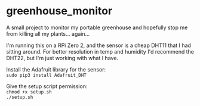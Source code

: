 # greenhouse_monitor

A small project to monitor my portable greenhouse and hopefully stop me from killing all my plants... again...  

I'm running this on a RPi Zero 2, and the sensor is a cheap DHT11 that I had sitting around. For better resolution in temp and humidity I'd recommend the DHT22, but I'm just working with what I have.  

Install the Adafruit library for the sensor:  
`sudo pip3 install Adafruit_DHT`  

Give the setup script permission:  
`chmod +x setup.sh`  
`./setup.sh`  
